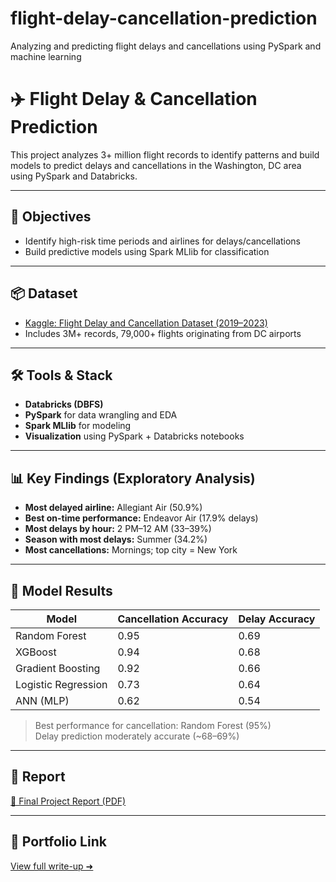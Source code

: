 # flight-delay-cancellation-prediction
Analyzing and predicting flight delays and cancellations using PySpark and machine learning

# ✈️ Flight Delay & Cancellation Prediction

This project analyzes 3+ million flight records to identify patterns and build models to predict delays and cancellations in the Washington, DC area using PySpark and Databricks.

---

## 🎯 Objectives
- Identify high-risk time periods and airlines for delays/cancellations
- Build predictive models using Spark MLlib for classification

---

## 📦 Dataset
- [Kaggle: Flight Delay and Cancellation Dataset (2019–2023)](https://www.kaggle.com/datasets/patrickzel/flight-delay-and-cancellation-dataset-2019-2023)  
- Includes 3M+ records, 79,000+ flights originating from DC airports

---

## 🛠️ Tools & Stack
- **Databricks (DBFS)**  
- **PySpark** for data wrangling and EDA  
- **Spark MLlib** for modeling  
- **Visualization** using PySpark + Databricks notebooks

---

## 📊 Key Findings (Exploratory Analysis)
- **Most delayed airline:** Allegiant Air (50.9%)  
- **Best on-time performance:** Endeavor Air (17.9% delays)  
- **Most delays by hour:** 2 PM–12 AM (33–39%)  
- **Season with most delays:** Summer (34.2%)  
- **Most cancellations:** Mornings; top city = New York

---

## 🧠 Model Results
| Model                | Cancellation Accuracy | Delay Accuracy |
|----------------------|-----------------------|----------------|
| Random Forest        | 0.95                  | 0.69           |
| XGBoost              | 0.94                  | 0.68           |
| Gradient Boosting    | 0.92                  | 0.66           |
| Logistic Regression  | 0.73                  | 0.64           |
| ANN (MLP)            | 0.62                  | 0.54           |

> Best performance for cancellation: Random Forest (95%)  
> Delay prediction moderately accurate (~68–69%)

---

## 📄 Report
[📑 Final Project Report (PDF)](./Flight%20Delay%20and%20Cancellation%20Prediction.pdf)

---

## 🔗 Portfolio Link
[View full write-up ➜](https://www.notion.so/SELECT-FROM-Poojitha-1fb0edb9699f80279cf7e15926b7a349?pvs=4)
